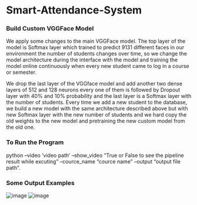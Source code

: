 # Smart-Attendance-System
### Build Custom VGGFace Model

We apply some changes to the main VGGFace model. The top layer of the model is Softmax layer which trained to predict 9131 different faces in our environment the number of students changes over time, so we change the model architecture during the interface with the model and training the model online continuously when every new student came to log in a course or semester.

We drop the last layer of the VGGface model and add another two dense layers of 512 and 128 neurons every one of them is followed by Dropout layer with 40% and 10% probability and the last layer is a Softmax layer with the number of students. Every time we add a new student to the database, we build a new model with the same architecture described above but with new Softmax layer with the new number of students and we hard copy the old weights to the new model and pretraining the new custom model from the old one.

### To Run the Program
python –video ‘video path’ –show_video “True or False to see the pipeline result while excuting” –cource_name “cource name” –output “output file path”.
### Some Output Examples
![image](https://user-images.githubusercontent.com/43546116/184511320-ab793d1c-ab4d-470c-9ea7-a8a616706443.png)
![image](https://user-images.githubusercontent.com/43546116/184511326-3a3c6707-fb09-4cc4-b00a-5e7605b78ef2.png)
